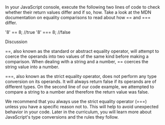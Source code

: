 
In your JavaScript console, execute the following two lines of code to check whether their return values differ and if so, how. Take a look at the MDN documentation on equality comparisons to read about how == and === differ.

'8' == 8;   //true
'8' === 8;  //false


Discussion

==, also known as the standard or abstract equality operator, will attempt to coerce the operands into two values of the same kind before making a comparison. When dealing with a string and a number, == coerces the string value into a number.

===, also known as the strict equality operator, does not perform any type conversion on its operands. It will always return false if its operands are of different types. On the second line of our code example, we attempted to compare a string to a number and therefore the return value was false.

We recommend that you always use the strict equality operator (===) unless you have a specific reason not to. This will help to avoid unexpected behavior in your code. Later in the curriculum, you will learn more about JavaScript's type conversions and the rules they follow.